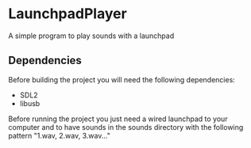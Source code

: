 # LaunchpadPlayer

A simple program to play sounds with a launchpad

## Dependencies

Before building the project you will need the following dependencies:
- SDL2
- libusb

Before running the project you just need a wired launchpad to your computer and to have sounds in the sounds directory with the following pattern "1.wav, 2.wav, 3.wav..."
